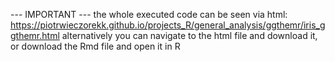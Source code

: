 --- IMPORTANT --- the whole executed code can be seen via html: https://piotrwieczorekk.github.io/projects_R/general_analysis/ggthemr/iris_ggthemr.html alternatively you can navigate to the html file and download it, or download the Rmd file and open it in R

